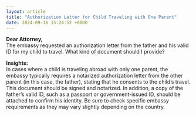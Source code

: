 ```yaml
---
layout: article
title: "Authorization Letter for Child Traveling with One Parent"
date: 2024-09-16 15:24:52 +0800
---
```


<p><strong>Dear Attorney,</strong><br>The embassy requested an authorization letter from the father and his valid ID for my child to travel. What kind of document should I provide?</p><p><strong>Insights:</strong><br>In cases where a child is traveling abroad with only one parent, the embassy typically requires a notarized authorization letter from the other parent (in this case, the father), stating that he consents to the child’s travel. This document should be signed and notarized. In addition, a copy of the father’s valid ID, such as a passport or government-issued ID, should be attached to confirm his identity. Be sure to check specific embassy requirements as they may vary slightly depending on the country.</p>